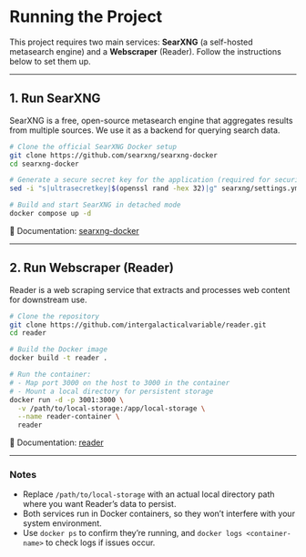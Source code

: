 # Running the Project

This project requires two main services: **SearXNG** (a self-hosted metasearch engine) and a **Webscraper** (Reader). Follow the instructions below to set them up.

---

## 1. Run SearXNG

SearXNG is a free, open-source metasearch engine that aggregates results from multiple sources. We use it as a backend for querying search data.

```bash
# Clone the official SearXNG Docker setup
git clone https://github.com/searxng/searxng-docker
cd searxng-docker

# Generate a secure secret key for the application (required for security/session handling)
sed -i "s|ultrasecretkey|$(openssl rand -hex 32)|g" searxng/settings.yml

# Build and start SearXNG in detached mode
docker compose up -d
```

📄 Documentation: [searxng-docker](https://github.com/searxng/searxng-docker)

---

## 2. Run Webscraper (Reader)

Reader is a web scraping service that extracts and processes web content for downstream use.

```bash
# Clone the repository
git clone https://github.com/intergalacticalvariable/reader.git
cd reader

# Build the Docker image
docker build -t reader .

# Run the container:
# - Map port 3000 on the host to 3000 in the container
# - Mount a local directory for persistent storage
docker run -d -p 3001:3000 \
  -v /path/to/local-storage:/app/local-storage \
  --name reader-container \
  reader
```

📄 Documentation: [reader](https://github.com/intergalacticalvariable/reader)

---

### Notes

* Replace `/path/to/local-storage` with an actual local directory path where you want Reader’s data to persist.
* Both services run in Docker containers, so they won’t interfere with your system environment.
* Use `docker ps` to confirm they’re running, and `docker logs <container-name>` to check logs if issues occur.
